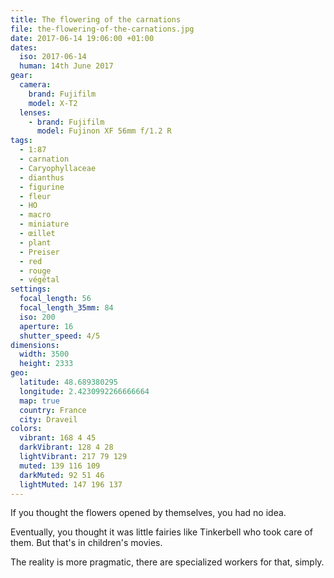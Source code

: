 ```yaml
---
title: The flowering of the carnations
file: the-flowering-of-the-carnations.jpg
date: 2017-06-14 19:06:00 +01:00
dates:
  iso: 2017-06-14
  human: 14th June 2017
gear:
  camera:
    brand: Fujifilm
    model: X-T2
  lenses:
    - brand: Fujifilm
      model: Fujinon XF 56mm f/1.2 R
tags:
  - 1:87
  - carnation
  - Caryophyllaceae
  - dianthus
  - figurine
  - fleur
  - HO
  - macro
  - miniature
  - œillet
  - plant
  - Preiser
  - red
  - rouge
  - végétal
settings:
  focal_length: 56
  focal_length_35mm: 84
  iso: 200
  aperture: 16
  shutter_speed: 4/5
dimensions:
  width: 3500
  height: 2333
geo:
  latitude: 48.689380295
  longitude: 2.4230992266666664
  map: true
  country: France
  city: Draveil
colors:
  vibrant: 168 4 45
  darkVibrant: 128 4 28
  lightVibrant: 217 79 129
  muted: 139 116 109
  darkMuted: 92 51 46
  lightMuted: 147 196 137
---
```


If you thought the flowers opened by themselves, you had no idea.

Eventually, you thought it was little fairies like Tinkerbell who took care of them. But that's in children's movies.

The reality is more pragmatic, there are specialized workers for that, simply.
